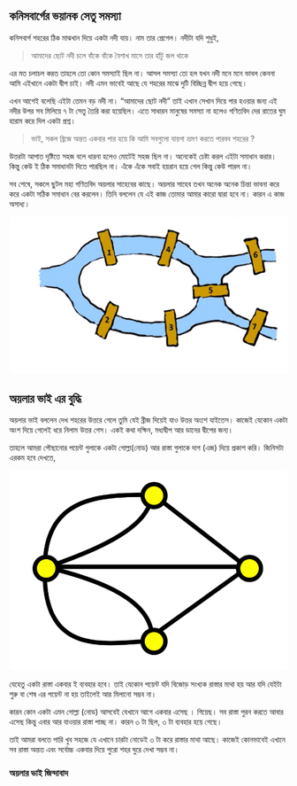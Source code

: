 ## কনিসবার্গের ভয়ানক সেতু সমস্যা

কনিসবার্গ শহরের ঠিক মাঝখান দিয়ে একটা নদী যায়। নাম তার প্রেগেল। নদীটা যদি শুধুই, 

> আমাদের ছোট নদী চলে বাঁকে বাঁকে
বৈশাখ মাসে তার হাঁটু জল থাকে
> 

এর মত চলাচল করত তাহলে তো কোন সমস্যাই ছিল না। আসল সমস্যা তো হল যখন নদী মনে মনে ভাবল কেননা আমি এইখানে একটা দ্বীপ চাই। নদী এমন ভাবেই আছে যে শহরের মাঝে দুটি বিচ্ছিন্ন দ্বীপ হয়ে গেছে। 

এখন আগেই বলেছি এইটা তেমন বড় নদী না। “আমাদের ছোট নদী” তাই এখান সেখান দিয়ে পার হওয়ার জন্য এই নদীর উপর সব মিলিয়ে ৭ টা সেতু তৈরি করা হয়েছিল। এতে সাধারন মানুষের সমস্যা না হলেও গণিতবিদ দের রাতের ঘুম হারাম করে দিল একটা প্রশ্ন।

> ভাই, সকল ব্রিজে অন্তত একবার পার হয়ে কি আমি সবগুলো যায়গা ভ্রমণ করতে পারবব শহরের ?
> 

উত্তরটা আপাত দৃষ্টিতে সহজ বলে ধারনা হলেও মোটেই সহজ ছিল না। অনেকেই চেষ্টা করল এইটা সমাধান করার। কিন্তু কেউ ই ঠিক সমাধানটা দিতে পারছিল না। এঁকে এঁকে সবাই হয়রান হয়ে গেল কিন্তু কেউ পারল না। 

সব শেষে, সকলে ছুটল মহা গণিতবিদ অয়লার সাহেবের কাছে। অয়লার সাহেব তখন অনেক অনেক চিন্তা ভাবনা করে করে একটা সঠিক সমাধান বের করলেন। তিনি বললেন যে এই কাজ তোমার আমার কারো দ্বারা হবে না। কারন এ কাজ অসাধ্য। 

![কনিসবার্গের সেতু](img/conn2.png)

## অয়লার ভাই এর বুদ্ধি

অয়লার ভাই বললেন দেখ শহরের উত্তরে গেলে তুমি যেই ব্রীজ দিয়েই যাও উত্তর অংশে যাইতেস। কাজেই যেকোন একটা অংশ দিয়ে গেলেই ধরে নিলাম উত্তর গেস। একই কথা দক্ষিন, মধ্যদ্বীপ আর ডানের দ্বীপের জন্য। 

তাহলে আমরা পৌছানোর পয়েন্ট গুলাকে একটা গোল্লা(নোড) আর রাস্তা গুলাকে দাগ (এজ) দিয়ে প্রকাশ করি। জিনিসটা এরকম হবে দেখতে, 

![অয়লার সমাধান](img/konigsgraph.png)

যেহেতু একটা রাস্তা একবার ই ব্যবহার হবে। তাই যেকোন পয়েন্ট যদি বিজোড় সংখ্যক রাস্তার মাথা হয় আর যদি যেইটা শুরু বা শেষ এর পয়েন্ট না হয় তাইলেই আর মিলানো সম্ভব না। 

কারন কোন একটা এমন গোল্লা (নোড) আসবেই যেখানে আগে একবার এসেছ । গিয়েছ। সব রাস্তা পুরন করতে আবার এসেছ কিন্তু এবার আর যাওয়ার রাস্তা পাচ্ছ না। কারন ৩ টা ছিল, ৩ টা ব্যবহার হয়ে গেছে। 

তাই আমরা বলতে পারি খুব সহজে যে এখানে চারটা নোডেই ৩ টা করে রাস্তার মাথা আছে। কাজেই কোনভাবেই এখানে সব রাস্তা অন্তত এবং সর্বোচ্চ একবার দিয়ে পুরো শহর ঘুরে দেখা সম্ভব না। 

###  অয়লার ভাই জিন্দাবাদ
